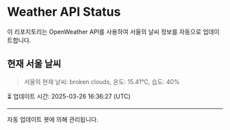 
# Weather API Status

이 리포지토리는 OpenWeather API를 사용하여 서울의 날씨 정보를 자동으로 업데이트합니다.

## 현재 서울 날씨
> 서울의 현재 날씨: broken clouds, 온도: 15.41°C, 습도: 40%

⏳ 업데이트 시간: 2025-03-26 16:36:27 (UTC)

---
자동 업데이트 봇에 의해 관리됩니다.

